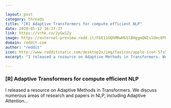```yaml
---

layout: post
category: threads
title: "[R] Adaptive Transformers for compute efficient NLP"
date: 2020-05-12 16:27:37
link: https://vrhk.co/2yGw1Zy
image: https://external-preview.redd.it/FbE11GQhMRwHG5lBHggmQWIslUmc8POjZNx2KEir0A0.jpg?width=480&height=251.308900524&auto=webp&crop=480:251.308900524,smart&s=17e6dd2dc55a517cb571ab47d51d8190af9ee479
domain: reddit.com
author: "reddit"
icon: http://www.redditstatic.com/desktop2x/img/favicon/apple-icon-57x57.png
excerpt: "I released a resource on Adaptive Methods in Transformers. We discuss numerous areas of research and papers in NLP, including Adaptive Attention..."

---
```


### [R] Adaptive Transformers for compute efficient NLP

I released a resource on Adaptive Methods in Transformers. We discuss numerous areas of research and papers in NLP, including Adaptive Attention...